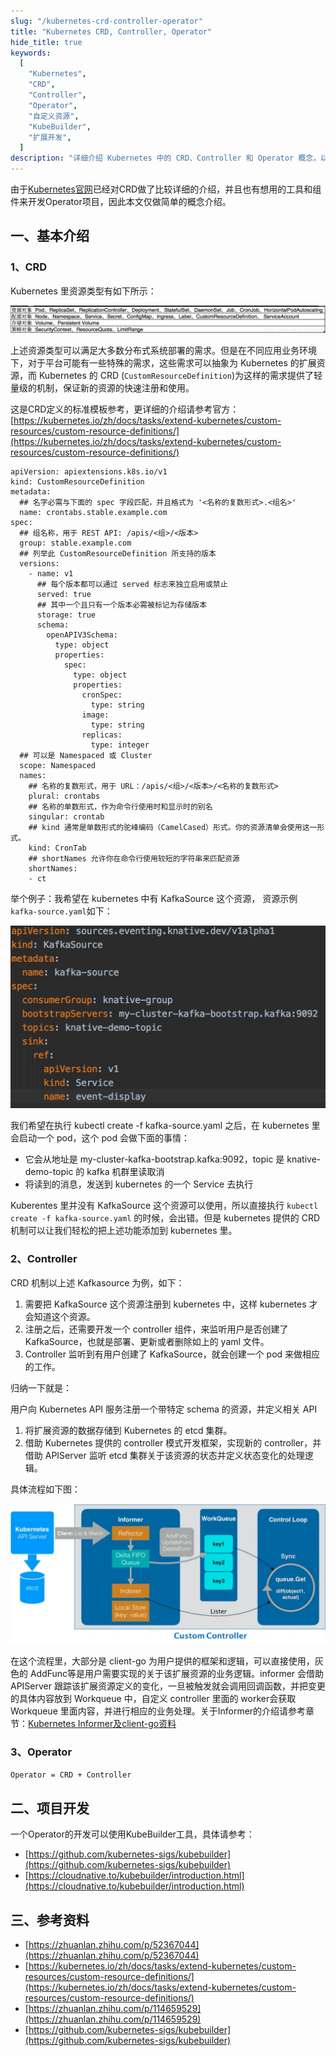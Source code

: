 ```yaml
---
slug: "/kubernetes-crd-controller-operator"
title: "Kubernetes CRD, Controller, Operator"
hide_title: true
keywords:
  [
    "Kubernetes",
    "CRD",
    "Controller",
    "Operator",
    "自定义资源",
    "KubeBuilder",
    "扩展开发",
  ]
description: "详细介绍 Kubernetes 中的 CRD、Controller 和 Operator 概念，以及如何使用 KubeBuilder 开发自定义资源控制器"
---
```


由于[Kubernetes官网](https://kubernetes.io/zh/docs/tasks/extend-kubernetes/custom-resources/custom-resource-definitions/)已经对CRD做了比较详细的介绍，并且也有想用的工具和组件来开发Operator项目，因此本文仅做简单的概念介绍。

## 一、基本介绍

### 1、CRD

Kubernetes 里资源类型有如下所示：

![](/attachments/v2-f101bda2e95f9943abccc5439b915934_1440w.jpg)

上述资源类型可以满足大多数分布式系统部署的需求。但是在不同应用业务环境下，对于平台可能有一些特殊的需求，这些需求可以抽象为 Kubernetes 的扩展资源，而 Kubernetes 的 CRD (`CustomResourceDefinition`)为这样的需求提供了轻量级的机制，保证新的资源的快速注册和使用。

这是CRD定义的标准模板参考，更详细的介绍请参考官方：[https://kubernetes.io/zh/docs/tasks/extend-kubernetes/custom-resources/custom-resource-definitions/](https://kubernetes.io/zh/docs/tasks/extend-kubernetes/custom-resources/custom-resource-definitions/)

```
apiVersion: apiextensions.k8s.io/v1
kind: CustomResourceDefinition
metadata:
  ## 名字必需与下面的 spec 字段匹配，并且格式为 '<名称的复数形式>.<组名>'
  name: crontabs.stable.example.com
spec:
  ## 组名称，用于 REST API: /apis/<组>/<版本>
  group: stable.example.com
  ## 列举此 CustomResourceDefinition 所支持的版本
  versions:
    - name: v1
      ## 每个版本都可以通过 served 标志来独立启用或禁止
      served: true
      ## 其中一个且只有一个版本必需被标记为存储版本
      storage: true
      schema:
        openAPIV3Schema:
          type: object
          properties:
            spec:
              type: object
              properties:
                cronSpec:
                  type: string
                image:
                  type: string
                replicas:
                  type: integer
  ## 可以是 Namespaced 或 Cluster
  scope: Namespaced
  names:
    ## 名称的复数形式，用于 URL：/apis/<组>/<版本>/<名称的复数形式>
    plural: crontabs
    ## 名称的单数形式，作为命令行使用时和显示时的别名
    singular: crontab
    ## kind 通常是单数形式的驼峰编码（CamelCased）形式。你的资源清单会使用这一形式。
    kind: CronTab
    ## shortNames 允许你在命令行使用较短的字符串来匹配资源
    shortNames:
    - ct
```

举个例子：我希望在 kubernetes 中有 KafkaSource 这个资源， 资源示例 `kafka-source.yaml`如下：

![](/attachments/v2-2ab4149b2fd650f8f26d327fa1e42b9d_1440w.jpg)

我们希望在执行 kubectl create -f kafka-source.yaml 之后，在 kubernetes 里会启动一个 pod，这个 pod 会做下面的事情：

*   它会从地址是 my-cluster-kafka-bootstrap.kafka:9092，topic 是 knative- demo-topic 的 kafka 机群里读取消
*   将读到的消息，发送到 kubernetes 的一个 Service 去执行

Kuberentes 里并没有 KafkaSource 这个资源可以使用，所以直接执行 `kubectl create -f kafka-source.yaml` 的时候，会出错。但是 kubernetes 提供的 CRD 机制可以让我们轻松的把上述功能添加到 kubernetes 里。

### 2、Controller

CRD 机制以上述 Kafkasource 为例，如下：

1.  需要把 KafkaSource 这个资源注册到 kubernetes 中，这样 kubernetes 才会知道这个资源。
2.  注册之后，还需要开发一个 controller 组件，来监听用户是否创建了 KafkaSource，也就是部署、更新或者删除如上的 yaml 文件。
3.  Controller 监听到有用户创建了 KafkaSource，就会创建一个 pod 来做相应的工作。

归纳一下就是：

用户向 Kubernetes API 服务注册一个带特定 schema 的资源，并定义相关 API

1.  将扩展资源的数据存储到 Kubernetes 的 etcd 集群。
2.  借助 Kubernetes 提供的 controller 模式开发框架，实现新的 controller，并借助 APIServer 监听 etcd 集群关于该资源的状态并定义状态变化的处理逻辑。

具体流程如下图：

![](/attachments/v2-571462ff67a3dbdafd00881e398adfd7_1440w.jpg)

在这个流程里，大部分是 client-go 为用户提供的框架和逻辑，可以直接使用，灰色的 AddFunc等是用户需要实现的关于该扩展资源的业务逻辑。informer 会借助 APIServer 跟踪该扩展资源定义的变化，一旦被触发就会调用回调函数，并把变更的具体内容放到 Workqueue 中，自定义 controller 里面的 worker会获取Workqueue 里面内容，并进行相应的业务处理。关于Informer的介绍请参考章节：[Kubernetes Informer及client-go资料](https://iwiki.woa.com/pages/viewpage.action?pageId=709639220)

### 3、Operator

`Operator = CRD + Controller`

## 二、项目开发

一个Operator的开发可以使用KubeBuilder工具，具体请参考：

*   [https://github.com/kubernetes-sigs/kubebuilder](https://github.com/kubernetes-sigs/kubebuilder)
*   [https://cloudnative.to/kubebuilder/introduction.html](https://cloudnative.to/kubebuilder/introduction.html)

## 三、参考资料

*   [https://zhuanlan.zhihu.com/p/52367044](https://zhuanlan.zhihu.com/p/52367044)
*   [https://kubernetes.io/zh/docs/tasks/extend-kubernetes/custom-resources/custom-resource-definitions/](https://kubernetes.io/zh/docs/tasks/extend-kubernetes/custom-resources/custom-resource-definitions/)
*   [https://zhuanlan.zhihu.com/p/114659529](https://zhuanlan.zhihu.com/p/114659529)
*   [https://github.com/kubernetes-sigs/kubebuilder](https://github.com/kubernetes-sigs/kubebuilder)

  

  

  

  

  

  

  

  

  

  

  

